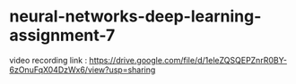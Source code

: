 # neural-networks-deep-learning-assignment-7

video recording link : https://drive.google.com/file/d/1eleZQSQEPZnrR0BY-6zOnuFqX04DzWx6/view?usp=sharing
